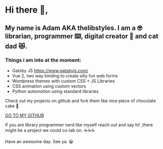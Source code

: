 # Hi there 👋,
## My name is Adam AKA thelibstyles. I am a 🤓 librarian, programmer ⌨️, digital creator 🎨 and cat dad 😻. 

### Things i am into at the moment:
* Gatsby JS https://www.gatsbyjs.com/
* Vue 2, two way binding to create silly fun web forms
* Wordpress themes with custom CSS + JS Libraries
* CSS animation using custom vectors
* Python automotion using standard libraries

Check out my projects on github and fork them like nice piece of chocolate cake 🍰

[GO TO MY GITHUB ](https://github.com/thelibstyles)

If you are library programmer nerd like myself reach out and say hi! ,there might be a project we could co-lab on. ☕☕☕

Have an awesome day. 
See ya. 😀

